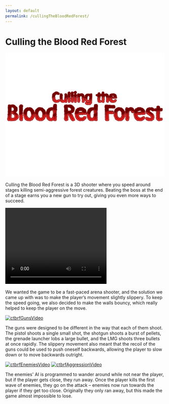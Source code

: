 ```yaml
---
layout: default
permalink: /cullingTheBloodRedForest/
---
```

# Culling the Blood Red Forest
![image](./images/cullingTheBloodRedForestIcon2.jpg)

Culling the Blood Red Forest is a 3D shooter where you speed around stages killing semi-aggressive forest creatures. Beating the boss at the end of a stage earns you a new gun to try out, giving you even more ways to succeed.

<video width="320" height="240" controls>
  <source src="./images/ctbrfMovement.webm" type="video/webm">
  Could not display video.
</video>

We wanted the game to be a fast-paced arena shooter, and the solution we came up with was to make the player’s movement slightly slippery. To keep the speed going, we also decided to make the walls bouncy, which really helped to keep the player on the move.

[![ctbrfGunsVideo]({image-url})](./images/ctbrfGuns.mp4 "Guns")

The guns were designed to be different in the way that each of them shoot. The pistol shoots a single small shot, the shotgun shoots a burst of pellets, the grenade launcher lobs a large bullet, and the LMG shoots three bullets at once rapidly. The slippery movement also meant that the recoil of the guns could be used to push oneself backwards, allowing the player to slow down or to move backwards outright. 

[![ctbrfEnemiesVideo]({image-url})](./images/ctbrfEnemies.mp4 "Enemies")
[![ctbrfAggressionVideo]({image-url})](./images/ctbrfAggression.mp4 "Aggression")

The enemies' AI is programmed to wander around while not near the player, but if the player gets close, they run away. Once the player kills the first wave of enemies, they go on the attack – enemies now run towards the player if they get too close. Originally they only ran away, but this made the game almost impossible to lose.
